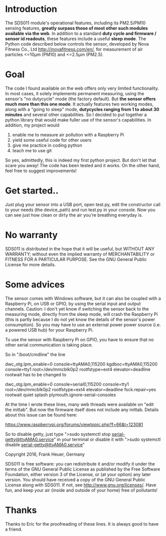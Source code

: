 # Introduction

The SDS011 module's operational features, including its PM2.5/PM10 sensing features, **greatly surpass those of most other such modules available via the web**. In addition to a standard **duty cycle and firmware / sensor id readouts**, these features include a useful **sleep mode**. The Python code described below controls the sensor, developed by Nova Fitness Co., Ltd http://inovafitness.com/en/, for measurement of air particles <=10µm (PM10) and <=2.5µm (PM2.5).
# Goal
The code I found available on the web offers only very limited functionality. In most cases, it solely implements permanent measuring, using the sensor's "no dutycycle" mode (the factory default). But **the sensor offers much more than this one mode**. It actually features two working modes, along with a "going to sleep" mode, **dutycycles ranging from 1 to about 30 minutes** and several other capabilities.
So I decided to put together a python library that would make fuller use of the sensor's capabilities. In addition, my project would

1. enable me to measure air pollution with a Raspberry Pi
2. yield some useful code for other users
3. give me practice in coding python
4. teach me to use git

So yes, admittedly, this is indeed my first python project. But don't let that scare you away! The code has been tested and it works. On the other hand, feel free to suggest improvements!
# Get started..
Just plug your sensor into a USB port, open test.py, edit the constructor call to your needs (the device_path) and run test.py in your console. Now you can see just how clean or dirty the air you're breathing everyday is.
# No warranty
SDS011 is distributed in the hope that it will be useful,
but WITHOUT ANY WARRANTY; without even the implied warranty of
MERCHANTABILITY or FITNESS FOR A PARTICULAR PURPOSE.  See the
GNU General Public License for more details.
# Some advices
The sensor comes with Windows software, but it can also be coupled with a Raspberry Pi, on USB or GPIO, by using the serial input and output channels. Caution: I don't yet know if switching the sensor back to the measuring mode, directly from the sleep mode, will crash the Raspberry Pi (this is partly because I do not yet know the details of the sensor's power consumption). So you may have to use an external power power source (i.e. a powered USB hub) for your Raspberry Pi.

To use the sensor with Raspberry Pi on GPIO, you have to ensure that no other serial communication is taking place.

So in "/boot/cmdline" the line

dwc_otg.lpm_enable=0 console=ttyAMA0,115200 kgdboc=ttyAMA0,115200 console=tty1 root=/dev/mmcblk0p2 rootfstype=ext4 elevator=deadline rootwait 
has to be changed to

dwc_otg.lpm_enable=0 console=serial0,115200 console=tty1 root=/dev/mmcblk0p2 rootfstype=ext4 elevator=deadline fsck.repair=yes rootwait quiet splash plymouth.ignore-serial-consoles 

At the time I wrote these lines, many web threads were available on "edit the inittab". But now the firmware itself does not include any inittab. Details about this issue can be found here: 

https://www.raspberrypi.org/forums/viewtopic.php?f=66&t=123081

So to disable getty, just type ">sudo systemctl stop serial-getty@ttyAMA0.service" in your terminal or disable it with ">sudo systemctl disable serial-getty@ttyAMA0.service"

Copyright 2016, Frank Heuer, Germany 

SDS011 is free software: you can redistribute it and/or modify it under the terms of the GNU General Public License as published by the Free Software Foundation, either version 3 of the License, or (at your option) any later version.
You should have received a copy of the GNU General Public License along with SDS011. If not, see http://www.gnu.org/licenses/.
Have fun, and keep your air (inside and outside of your home) free of pollutants!

# Thanks
Thanks to Eric for the proofreading of these lines. It is always good to have a friend.
